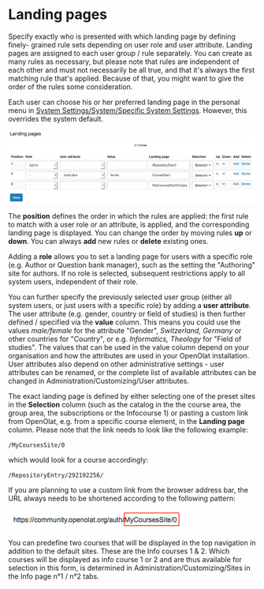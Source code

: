 # Landing pages



Specify exactly who is presented with which landing page by defining finely-
grained rule sets depending on user role and user attribute. Landing pages are
assigned to each user group / rule separately. You can create as many rules as
necessary, but please note that rules are independent of each other and must
not necessarily be all true, and that it's always the first matching rule
that's applied. Because of that, you might want to give the order of the rules
some consideration.

Each user can choose his or her preferred landing page in the personal menu in
[System Settings/System/Specific System
Settings](../../manual_user/personal/Configuration.md#Configuration-_specifics). However, this
overrides the system default.

![](assets/admin_landingPage_EN.png)

The **position** defines the order in which the rules are applied: the first
rule to match with a user role or an attribute, is applied, and the
corresponding landing page is displayed. You can change the order by moving
rules **up** or **down**. You can always **add** new rules or **delete**
existing ones.

Adding a **role** allows you to set a landing page for users with a specific
role (e.g. Author or Question bank manager), such as the setting the
"Authoring" site for authors. If no role is selected, subsequent restrictions
apply to all system users, independent of their role.

You can further specify the previously selected user group (either all system
users, or just users with a specific role) by adding a **user attribute**. The
user attribute (e.g. gender, country or field of studies) is then further
defined / specified via the **value** column. This means you could use the
values _male/female_ for the attribute "Gender", _Switzerland, Germany_ or
other countries for "Country", or e.g. _Informatics, Theology_ for "Field of
studies". The values that can be used in the value column depend on your
organisation and how the attributes are used in your OpenOlat installation.
User attributes also depend on other administrative settings - user attributes
can be renamed, or the complete list of available attributes can be changed in
Administration/Customizing/User attributes.

The exact landing page is defined by either selecting one of the preset sites
in the **Selection** column (such as the catalog in the the course area, the
group area, the subscriptions or the Infocourse 1) or pasting a custom link
from OpenOlat, e.g. from a specific course element, in the **Landing page**
column. Please note that the link needs to look like the following example:

    
    
    /MyCoursesSite/0

which would look for a course accordingly:  

    
    
    /RepositoryEntry/292192256/

If you are planning to use a custom link from the browser address bar, the URL
always needs to be shortened according to the following pattern:  

![](assets/landingPage_URL.png)

You can predefine two courses that will be displayed in the top navigation in
addition to the default sites. These are the Info courses 1 & 2\. Which
courses will be displayed as info course 1 or 2 and are thus available for
selection in this form, is determined in Administration/Customizing/Sites in
the Info page n°1 / n°2 tabs.







